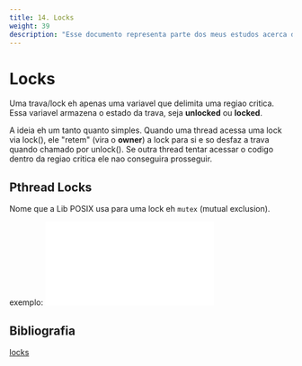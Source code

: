 ```yaml
---
title: 14. Locks
weight: 39
description: "Esse documento representa parte dos meus estudos acerca do Livro - Operational Systems  Three Easy Pieces, de dominio publico."
---
```

# Locks

Uma trava/lock eh apenas uma variavel que delimita uma regiao critica. Essa variavel armazena o estado da trava, seja **unlocked** ou **locked**. 

A ideia eh um tanto quanto simples. Quando uma thread acessa uma lock via lock(), ele "retem" (vira o __owner__) a lock para si e so desfaz a trava quando chamado por unlock(). Se outra thread tentar acessar o codigo dentro da regiao critica ele nao conseguira prosseguir. 

## Pthread Locks

Nome que a Lib POSIX usa para uma lock eh `mutex` (mutual exclusion).

exemplo: ![codigo](praticos/28-locks.c)

## Bibliografia
[locks](https://pages.cs.wisc.edu/~remzi/OSTEP/threads-locks.pdf)
